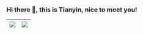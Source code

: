 ### Hi there 👋, this is Tianyin, nice to meet you!

| <img align="center" src="https://github-readme-stats.vercel.app/api?username=Andrew-wong-ty&hide=prs" /> | <img align="center" src="https://github-readme-stats.vercel.app/api/top-langs/?username=Andrew-wong-ty&layout=compact&hide=C,html,Vue,jupyter%20notebook" /> |
| ------------------------------------------------------------ | ------------------------------------------------------------ |

<!--
[![Anurag's GitHub stats](https://github-readme-stats.vercel.app/api?username=Andrew-wong-ty&hide=contribs)](https://github.com/anuraghazra/github-readme-stats) [![Top Langs](https://github-readme-stats.vercel.app/api/top-langs/?username=Andrew-wong-ty&layout=compact&hide=C,html,Vue,jupyter%20notebook)](https://github.com/anuraghazra/github-readme-stats)
-->

<!--
**Andrew-wong-ty/Andrew-wong-ty** is a ✨ _special_ ✨ repository because its `README.md` (this file) appears on your GitHub profile.

Here are some ideas to get you started:

- 🔭 I’m currently working on ...
- 🌱 I’m currently learning ...
- 👯 I’m looking to collaborate on ...
- 🤔 I’m looking for help with ...
- 💬 Ask me about ...
- 📫 How to reach me: ...
- 😄 Pronouns: ...
- ⚡ Fun fact: ...
-->
